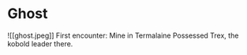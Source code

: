 # Ghost
![[ghost.jpeg]]
First encounter: Mine in Termalaine
Possessed Trex, the kobold leader there.